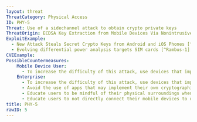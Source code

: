 ```yaml
---
layout: threat
ThreatCategory: Physical Access
ID: PHY-5
Threat: Use of a sidechannel attack to obtain crypto private keys
ThreatOrigin: ECDSA Key Extraction from Mobile Devices Via Nonintrusive Physical Side Channels
ExploitExample:
  - New Attack Steals Secret Crypto Keys from Android and iOS Phones [^164]
  - Evolving differential power analysis targets SIM cards [^Rambus-1]
CVEExample:
PossibleCountermeasures:
    Mobile Device User:
      - To increase the difficulty of this attack, use devices that implement mitigations in their cryptograhic functions against side-channel attacks, such as iOS 9.x and later devices.
    Enterprise:
      - To increase the difficulty of this attack, use devices that implement mitigations in their cryptograhic functions against side-channel attacks, such as iOS 9.x and later devices.
      - Avoid the use of apps that may implement their own cryptographic functions without validation that appropriate mitigations against side-channel attacks have been implemented.
      - Educate users to be mindful of their physical surroundings when using mobile devices, and to report the appearance of unexpected hardware components to IT security immediately.
      - Educate users to not directly connect their mobile devices to untrusted systems or docking stations, and to maintain strong physical security for innocent components such as USB charging cables
title: PHY-5
rawID: 5
---
```

